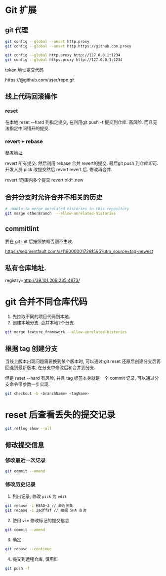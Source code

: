 # Git 扩展



## git 代理

```bash
git config --global --unset http.proxy
git config --global --unset http.https://github.com.proxy

git config --global http.proxy http://127.0.0.1:1234
git config --global https.proxy http://127.0.0.1:1234
```



token 地址提交代码

https://<token>@github.com/user/repo.git


## 线上代码回滚操作

### reset

在本地 reset --hard 到指定提交, 在利用git push -f 提交到仓库. 高风险.  而且无法指定中间错开的提交. 

### revert + rebase

[参考地址](jianshu.com/p/6add7a1090ac)

revert 所有提交. 然后利用 rebase 合并 revert的提交.  最后git push 到仓库即可. 开发人员 pick 改提交然后 revert revert 后. 修改再合并.

revert f范围内多个提交 revert old^..new



## 合并分支时允许合并不相关的历史

```bash
# unable to merge unrelated histories in this repository
git merge otherBranch  --allow-unrelated-histories
```

## commitlint

要在 git init 后按照依赖否则不生效. 

https://segmentfault.com/a/1190000017281595?utm_source=tag-newest


## 私有仓库地址.

registry=http://39.101.209.235:4873/



# git 合并不同仓库代码

1. 先拉取不同的项目代码到本地. 
2. 创建本地分支. 合并本地2个分支. 

```bash
git merge feature_framework --allow-unrelated-histories
```



## 根据 tag 创建分支

当线上版本出现问题需要换到某个版本时, 可以通过 git reset 还原后创建分支后再回退到最新版本, 在分支中修改后和合并到分支.

但是 reset --hard 有风险, 并且 tag 标签本身就是一个 commit 记录, 可以通过分支命令带参数一步实现.

```bash
git checkout -b <branchName> <tagName>
```



# reset 后查看丢失的提交记录

```bash
git reflog show --all
```



## 修改提交信息

### 修改最近一次记录

```bash
git commit --amend
```

### 修改历史记录

1. 列出记录, 修改 `pick` 为 `edit`

```bash
git rebase -i HEAD~3 // 最近三条
git rebase -i 2adffsf // 根据 SHA 查询
```

2. 使用 `vim` 修改标记的提交信息

```bash
git commit --amend
```

3. 确定

```bash
git rebase --continue
```

4. 提交到远程仓库, 慎用!!!

```bash
git push -f
```


